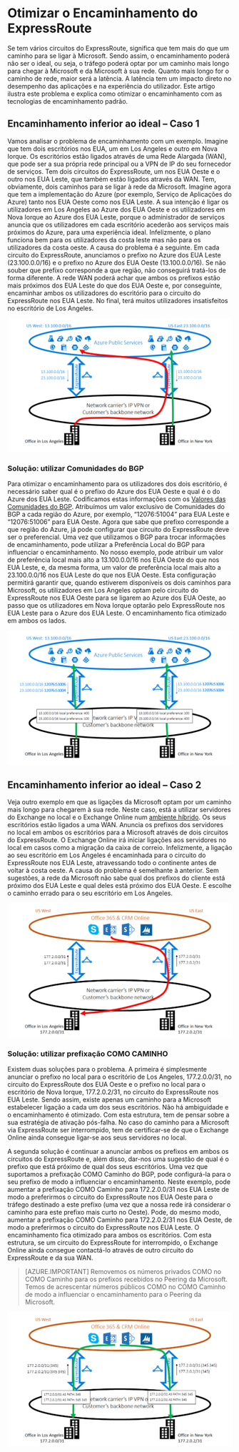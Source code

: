 <properties
   pageTitle="Otimizar o encaminhamento do ExpressRoute | Microsoft Azure"
   description="Esta página fornece detalhes sobre como otimizar o encaminhamento quando um cliente tiver mais do que um circuito do ExpressRoute a estabelecer ligação entre a Microsoft e a rede empresarial do cliente."
   documentationCenter="na"
   services="expressroute"
   authors="charwen"
   manager="carmonm"
   editor=""/>
<tags
   ms.service="expressroute"
   ms.devlang="na"
   ms.topic="get-started-article"
   ms.tgt_pltfrm="na"
   ms.workload="infrastructure-services"
   ms.date="06/07/2016"
   ms.author="charwen"/>


# Otimizar o Encaminhamento do ExpressRoute
Se tem vários circuitos do ExpressRoute, significa que tem mais do que um caminho para se ligar à Microsoft. Sendo assim, o encaminhamento poderá não ser o ideal, ou seja, o tráfego poderá optar por um caminho mais longo para chegar à Microsoft e da Microsoft à sua rede. Quanto mais longo for o caminho de rede, maior será a latência. A latência tem um impacto direto no desempenho das aplicações e na experiência do utilizador. Este artigo ilustra este problema e explica como otimizar o encaminhamento com as tecnologias de encaminhamento padrão.

## Encaminhamento inferior ao ideal – Caso 1
Vamos analisar o problema de encaminhamento com um exemplo. Imagine que tem dois escritórios nos EUA, um em Los Angeles e outro em Nova Iorque. Os escritórios estão ligados através de uma Rede Alargada (WAN), que pode ser a sua própria rede principal ou a VPN de IP do seu fornecedor de serviços. Tem dois circuitos do ExpressRoute, um nos EUA Oeste e o outro nos EUA Leste, que também estão ligados através da WAN. Tem, obviamente, dois caminhos para se ligar à rede da Microsoft. Imagine agora que tem a implementação do Azure (por exemplo, Serviço de Aplicações do Azure) tanto nos EUA Oeste como nos EUA Leste. A sua intenção é ligar os utilizadores em Los Angeles ao Azure dos EUA Oeste e os utilizadores em Nova Iorque ao Azure dos EUA Leste, porque o administrador de serviços anuncia que os utilizadores em cada escritório acederão aos serviços mais próximos do Azure, para uma experiência ideal. Infelizmente, o plano funciona bem para os utilizadores da costa leste mas não para os utilizadores da costa oeste. A causa do problema é a seguinte. Em cada circuito do ExpressRoute, anunciamos o prefixo no Azure dos EUA Leste (23.100.0.0/16) e o prefixo no Azure dos EUA Oeste (13.100.0.0/16). Se não souber que prefixo corresponde a que região, não conseguirá tratá-los de forma diferente. A rede WAN poderá achar que ambos os prefixos estão mais próximos dos EUA Leste do que dos EUA Oeste e, por conseguinte, encaminhar ambos os utilizadores do escritório para o circuito do ExpressRoute nos EUA Leste. No final, terá muitos utilizadores insatisfeitos no escritório de Los Angeles.

![](./media/expressroute-optimize-routing/expressroute-case1-problem.png)

### Solução: utilizar Comunidades do BGP
Para otimizar o encaminhamento para os utilizadores dos dois escritório, é necessário saber qual é o prefixo do Azure dos EUA Oeste e qual é o do Azure dos EUA Leste. Codificamos estas informações com os [Valores das Comunidades do BGP](expressroute-routing.md). Atribuímos um valor exclusivo de Comunidades do BGP a cada região do Azure, por exemplo, “12076:51004” para EUA Leste e “12076:51006” para EUA Oeste. Agora que sabe que prefixo corresponde a que região do Azure, já pode configurar que circuito do ExpressRoute deve ser o preferencial. Uma vez que utilizamos o BGP para trocar informações de encaminhamento, pode utilizar a Preferência Local do BGP para influenciar o encaminhamento. No nosso exemplo, pode atribuir um valor de preferência local mais alto a 13.100.0.0/16 nos EUA Oeste do que nos EUA Leste, e, da mesma forma, um valor de preferência local mais alto a 23.100.0.0/16 nos EUA Leste do que nos EUA Oeste. Esta configuração permitirá garantir que, quando estiverem disponíveis os dois caminhos para Microsoft, os utilizadores em Los Angeles optam pelo circuito do ExpressRoute nos EUA Oeste para se ligarem ao Azure dos EUA Oeste, ao passo que os utilizadores em Nova Iorque optarão pelo ExpressRoute nos EUA Leste para o Azure dos EUA Leste. O encaminhamento fica otimizado em ambos os lados. 

![](./media/expressroute-optimize-routing/expressroute-case1-solution.png)

## Encaminhamento inferior ao ideal – Caso 2
Veja outro exemplo em que as ligações da Microsoft optam por um caminho mais longo para chegarem à sua rede. Neste caso, está a utilizar servidores do Exchange no local e o Exchange Online num [ambiente híbrido](https://technet.microsoft.com/library/jj200581%28v=exchg.150%29.aspx). Os seus escritórios estão ligados a uma WAN. Anuncia os prefixos dos servidores no local em ambos os escritórios para a Microsoft através de dois circuitos do ExpressRoute. O Exchange Online irá iniciar ligações aos servidores no local em casos como a migração da caixa de correio. Infelizmente, a ligação ao seu escritório em Los Angeles é encaminhada para o circuito do ExpressRoute nos EUA Leste, atravessando todo o continente antes de voltar à costa oeste. A causa do problema é semelhante à anterior. Sem sugestões, a rede da Microsoft não sabe qual dos prefixos do cliente está próximo dos EUA Leste e qual deles está próximo dos EUA Oeste. E escolhe o caminho errado para o seu escritório em Los Angeles.

![](./media/expressroute-optimize-routing/expressroute-case2-problem.png)

### Solução: utilizar prefixação COMO CAMINHO
Existem duas soluções para o problema. A primeira é simplesmente anunciar o prefixo no local para o escritório de Los Angeles, 177.2.0.0/31, no circuito do ExpressRoute dos EUA Oeste e o prefixo no local para o escritório de Nova Iorque, 177.2.0.2/31, no circuito do ExpressRoute nos EUA Leste. Sendo assim, existe apenas um caminho para a Microsoft estabelecer ligação a cada um dos seus escritórios. Não há ambiguidade e o encaminhamento é otimizado. Com esta estrutura, tem de pensar sobre a sua estratégia de ativação pós-falha. No caso do caminho para a Microsoft via ExpressRoute ser interrompido, tem de certificar-se de que o Exchange Online ainda consegue ligar-se aos seus servidores no local. 

A segunda solução é continuar a anunciar ambos os prefixos em ambos os circuitos do ExpressRoute e, além disso, dar-nos uma sugestão de qual é o prefixo que está próximo de qual dos seus escritórios. Uma vez que suportamos a prefixação COMO Caminho do BGP, pode configurá-la para o seu prefixo de modo a influenciar o encaminhamento. Neste exemplo, pode aumentar a prefixação COMO Caminho para 172.2.0.0/31 nos EUA Leste de modo a preferirmos o circuito do ExpressRoute nos EUA Oeste para o tráfego destinado a este prefixo (uma vez que a nossa rede irá considerar o caminho para este prefixo mais curto no Oeste). Pode, do mesmo modo, aumentar a prefixação COMO Caminho para 172.2.0.2/31 nos EUA Oeste, de modo a preferirmos o circuito do ExpressRoute nos EUA Leste. O encaminhamento fica otimizado para ambos os escritórios. Com esta estrutura, se um circuito do ExpressRoute for interrompido, o Exchange Online ainda consegue contactá-lo através de outro circuito do ExpressRoute e da sua WAN. 

>[AZURE.IMPORTANT] Removemos os números privados COMO no COMO Caminho para os prefixos recebidos no Peering da Microsoft. Temos de acrescentar números públicos COMO no COMO Caminho de modo a influenciar o encaminhamento para o Peering da Microsoft.

![](./media/expressroute-optimize-routing/expressroute-case2-solution.png)



<!--HONumber=Sep16_HO3-->


